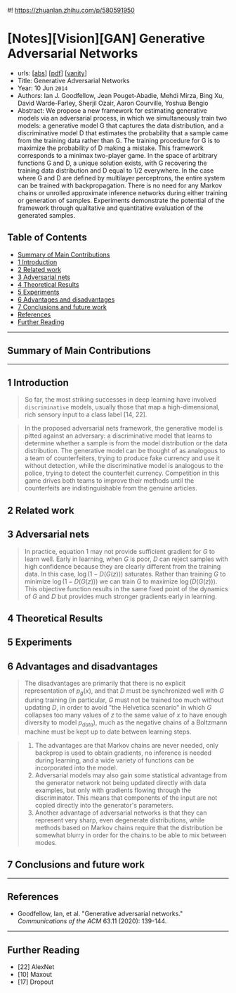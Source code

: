 #! https://zhuanlan.zhihu.com/p/580591950
# [Notes][Vision][GAN] Generative Adversarial Networks <!-- omit in toc -->

* urls: [[abs](https://arxiv.org/abs/1406.2661)]
    [[pdf](https://arxiv.org/pdf/1406.2661.pdf)]
    [[vanity](https://www.arxiv-vanity.com/papers/1406.2661/)]
* Title: Generative Adversarial Networks
* Year: 10 Jun `2014`
* Authors: Ian J. Goodfellow, Jean Pouget-Abadie, Mehdi Mirza, Bing Xu, David Warde-Farley, Sherjil Ozair, Aaron Courville, Yoshua Bengio
* Abstract: We propose a new framework for estimating generative models via an adversarial process, in which we simultaneously train two models: a generative model G that captures the data distribution, and a discriminative model D that estimates the probability that a sample came from the training data rather than G. The training procedure for G is to maximize the probability of D making a mistake. This framework corresponds to a minimax two-player game. In the space of arbitrary functions G and D, a unique solution exists, with G recovering the training data distribution and D equal to 1/2 everywhere. In the case where G and D are defined by multilayer perceptrons, the entire system can be trained with backpropagation. There is no need for any Markov chains or unrolled approximate inference networks during either training or generation of samples. Experiments demonstrate the potential of the framework through qualitative and quantitative evaluation of the generated samples.

## Table of Contents <!-- omit in toc -->

- [Summary of Main Contributions](#summary-of-main-contributions)
- [1 Introduction](#1-introduction)
- [2 Related work](#2-related-work)
- [3 Adversarial nets](#3-adversarial-nets)
- [4 Theoretical Results](#4-theoretical-results)
- [5 Experiments](#5-experiments)
- [6 Advantages and disadvantages](#6-advantages-and-disadvantages)
- [7 Conclusions and future work](#7-conclusions-and-future-work)
- [References](#references)
- [Further Reading](#further-reading)

----------------------------------------------------------------------------------------------------

## Summary of Main Contributions

----------------------------------------------------------------------------------------------------

## 1 Introduction

> So far, the most striking successes in deep learning have involved `discriminative` models, usually those that map a high-dimensional, rich sensory input to a class label [14, 22].

> In the proposed adversarial nets framework, the generative model is pitted against an adversary: a discriminative model that learns to determine whether a sample is from the model distribution or the data distribution. The generative model can be thought of as analogous to a team of counterfeiters, trying to produce fake currency and use it without detection, while the discriminative model is analogous to the police, trying to detect the counterfeit currency. Competition in this game drives both teams to improve their methods until the counterfeits are indistinguishable from the genuine articles.

## 2 Related work

## 3 Adversarial nets

> In practice, equation 1 may not provide sufficient gradient for $G$ to learn well. Early in learning, when $G$ is poor, $D$ can reject samples with high confidence because they are clearly different from the training data. In this case, $\log(1-D(G(z)))$ saturates. Rather than training $G$ to minimize $\log(1-D(G(z)))$ we can train $G$ to maximize $\log(D(G(z)))$. This objective function results in the same fixed point of the dynamics of $G$ and $D$ but provides much stronger gradients early in learning.

## 4 Theoretical Results

## 5 Experiments

## 6 Advantages and disadvantages

> The disadvantages are primarily that there is no explicit representation of $p_{g}(x)$, and that $D$ must be synchronized well with $G$ during training (in particular, $G$ must not be trained too much without updating $D$, in order to avoid "the Helvetica scenario" in which $G$ collapses too many values of $z$ to the same value of $x$ to have enough diversity to model $p_{data}$), much as the negative chains of a Boltzmann machine must be kept up to date between learning steps.

> 1. The advantages are that Markov chains are never needed, only backprop is used to obtain gradients, no inference is needed during learning, and a wide variety of functions can be incorporated into the model.
> 2. Adversarial models may also gain some statistical advantage from the generator network not being updated directly with data examples, but only with gradients flowing through the discriminator. This means that components of the input are not copied directly into the generator's parameters.
> 3. Another advantage of adversarial networks is that they can represent very sharp, even degenerate distributions, while methods based on Markov chains require that the distribution be somewhat blurry in order for the chains to be able to mix between modes.

## 7 Conclusions and future work

----------------------------------------------------------------------------------------------------

## References

* Goodfellow, Ian, et al. "Generative adversarial networks." *Communications of the ACM* 63.11 (2020): 139-144.

----------------------------------------------------------------------------------------------------

## Further Reading

* [22] AlexNet
* [10] Maxout
* [17] Dropout
